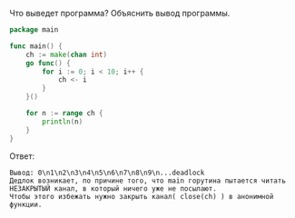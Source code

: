 Что выведет программа? Объяснить вывод программы.

```go
package main

func main() {
	ch := make(chan int)
	go func() {
		for i := 0; i < 10; i++ {
			ch <- i
		}
	}()

	for n := range ch {
		println(n)
	}
}
```

Ответ:


```
Вывод: 0\n1\n2\n3\n4\n5\n6\n7\n8\n9\n...deadlock
Дедлок возникает, по причине того, что main горутина пытается читать НЕЗАКРЫТЫЙ канал, в который ничего уже не посылают.
Чтобы этого избежать нужно закрыть канал( close(ch) ) в анонимной функции.

```
